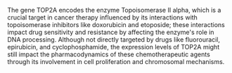 The gene TOP2A encodes the enzyme Topoisomerase II alpha, which is a crucial target in cancer therapy influenced by its interactions with topoisomerase inhibitors like doxorubicin and etoposide; these interactions impact drug sensitivity and resistance by affecting the enzyme's role in DNA processing. Although not directly targeted by drugs like fluorouracil, epirubicin, and cyclophosphamide, the expression levels of TOP2A might still impact the pharmacodynamics of these chemotherapeutic agents through its involvement in cell proliferation and chromosomal mechanisms.